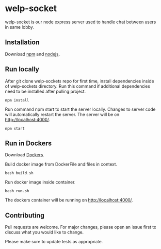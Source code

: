 # welp-socket

welp-socket is our node express server used to handle chat between users in same lobby.    

## Installation

Download [npm](https://www.npmjs.com/get-npm) and [nodejs](https://www.npmjs.com/get-npm).

## Run locally

After git clone welp-sockets repo for first time, install dependencies inside of welp-sockets directory. Run this command if additional dependencies need to be installed after pulling project.
```node
npm install
```
Run command npm start to start the server locally. Changes to server code will automatically restart the server. The server will be on [http://localhost:4000/](http://localhost:4000/).

```node
npm start
```
## Run in Dockers
Download [Dockers](https://docs.docker.com/get-docker/?fbclid=IwAR3090nHyPStlsEjkmUfpwnOTxMfPmvckakDwg5SdQUzlEjG9SwiZya5o7o).


Build docker image from DockerFile and files in context.
```docker
bash build.sh
```
Run docker image inside container.
```docker
bash run.sh
```
The dockers container will be running on [http://localhost:4000/](http://localhost:4000/).

## Contributing
Pull requests are welcome. For major changes, please open an issue first to discuss what you would like to change.

Please make sure to update tests as appropriate.

